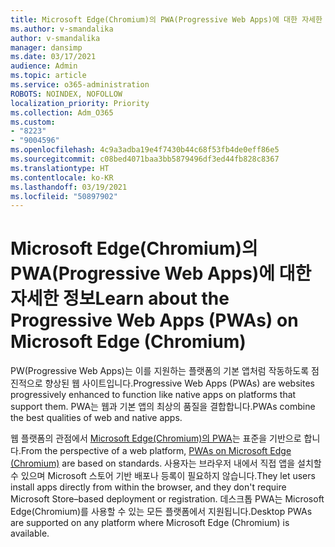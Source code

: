 ```yaml
---
title: Microsoft Edge(Chromium)의 PWA(Progressive Web Apps)에 대한 자세한 정보
ms.author: v-smandalika
author: v-smandalika
manager: dansimp
ms.date: 03/17/2021
audience: Admin
ms.topic: article
ms.service: o365-administration
ROBOTS: NOINDEX, NOFOLLOW
localization_priority: Priority
ms.collection: Adm_O365
ms.custom:
- "8223"
- "9004596"
ms.openlocfilehash: 4c9a3adba19e4f7430b44c68f53fb4de0eff86e5
ms.sourcegitcommit: c08bed4071baa3bb5879496df3ed44fb828c8367
ms.translationtype: HT
ms.contentlocale: ko-KR
ms.lasthandoff: 03/19/2021
ms.locfileid: "50897902"
---
```

# <a name="learn-about-the-progressive-web-apps-pwas-on-microsoft-edge-chromium"></a><span data-ttu-id="bfb13-102">Microsoft Edge(Chromium)의 PWA(Progressive Web Apps)에 대한 자세한 정보</span><span class="sxs-lookup"><span data-stu-id="bfb13-102">Learn about the Progressive Web Apps (PWAs) on Microsoft Edge (Chromium)</span></span>

<span data-ttu-id="bfb13-103">PW(Progressive Web Apps)는 이를 지원하는 플랫폼의 기본 앱처럼 작동하도록 점진적으로 향상된 웹 사이트입니다.</span><span class="sxs-lookup"><span data-stu-id="bfb13-103">Progressive Web Apps (PWAs) are websites progressively enhanced to function like native apps on platforms that support them.</span></span> <span data-ttu-id="bfb13-104">PWA는 웹과 기본 앱의 최상의 품질을 결합합니다.</span><span class="sxs-lookup"><span data-stu-id="bfb13-104">PWAs combine the best qualities of web and native apps.</span></span>

<span data-ttu-id="bfb13-105">웹 플랫폼의 관점에서 [Microsoft Edge(Chromium)의 PWA](https://docs.microsoft.com/microsoft-edge/progressive-web-apps-chromium/#pwas-on-microsoft-edge-chromium)는 표준을 기반으로 합니다.</span><span class="sxs-lookup"><span data-stu-id="bfb13-105">From the perspective of a web platform, [PWAs on Microsoft Edge (Chromium)](https://docs.microsoft.com/microsoft-edge/progressive-web-apps-chromium/#pwas-on-microsoft-edge-chromium) are based on standards.</span></span> <span data-ttu-id="bfb13-106">사용자는 브라우저 내에서 직접 앱을 설치할 수 있으며 Microsoft 스토어 기반 배포나 등록이 필요하지 않습니다.</span><span class="sxs-lookup"><span data-stu-id="bfb13-106">They let users install apps directly from within the browser, and they don't require Microsoft Store–based deployment or registration.</span></span> <span data-ttu-id="bfb13-107">데스크톱 PWA는 Microsoft Edge(Chromium)를 사용할 수 있는 모든 플랫폼에서 지원됩니다.</span><span class="sxs-lookup"><span data-stu-id="bfb13-107">Desktop PWAs are supported on any platform where Microsoft Edge (Chromium) is available.</span></span>
